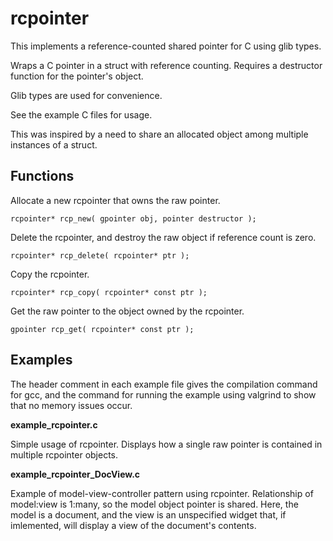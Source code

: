 # rcpointer
This implements a reference-counted shared pointer for C using glib types.

Wraps a C pointer in a struct with reference counting.
Requires a destructor function for the pointer's object.

Glib types are used for convenience.

See the example C files for usage.

This was inspired by a need to share an allocated object
among multiple instances of a struct.

## Functions

Allocate a new rcpointer that owns the raw pointer.
```
rcpointer* rcp_new( gpointer obj, pointer destructor );
```

Delete the rcpointer, and destroy the raw object if reference count is zero.
```
rcpointer* rcp_delete( rcpointer* ptr );
```

Copy the rcpointer.
```
rcpointer* rcp_copy( rcpointer* const ptr );
```

Get the raw pointer to the object owned by the rcpointer.
```
gpointer rcp_get( rcpointer* const ptr );
```

## Examples

The header comment in each example file gives the compilation command
for gcc, and the command for running the example using valgrind to 
show that no memory issues occur.

**example_rcpointer.c**

Simple usage of rcpointer. Displays how a single raw pointer is contained in multiple rcpointer objects.

**example_rcpointer_DocView.c**

Example of model-view-controller pattern using rcpointer.
Relationship of model:view is 1:many, so the model object pointer is shared.
Here, the model is a document, and the view is an unspecified widget
that, if imlemented, will display a view of the document's contents.
